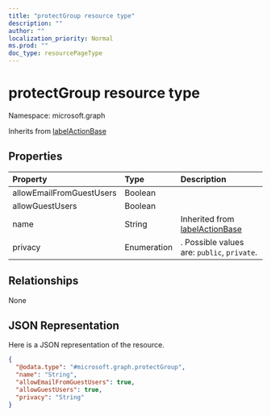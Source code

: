 ```yaml
---
title: "protectGroup resource type"
description: ""
author: ""
localization_priority: Normal
ms.prod: ""
doc_type: resourcePageType
---
```


# protectGroup resource type


Namespace: microsoft.graph




Inherits from [labelActionBase](../resources/labelactionbase.md)

## Properties
|Property|Type|Description|
|:---|:---|:---|
|allowEmailFromGuestUsers|Boolean||
|allowGuestUsers|Boolean||
|name|String| Inherited from [labelActionBase](../resources/labelactionbase.md)|
|privacy|Enumeration|. Possible values are: `public`, `private`.|

## Relationships
None

## JSON Representation
Here is a JSON representation of the resource.
<!-- {
  "blockType": "resource",
  "@odata.type": "microsoft.graph.protectGroup"
}
-->
``` json
{
  "@odata.type": "#microsoft.graph.protectGroup",
  "name": "String",
  "allowEmailFromGuestUsers": true,
  "allowGuestUsers": true,
  "privacy": "String"
}
```

